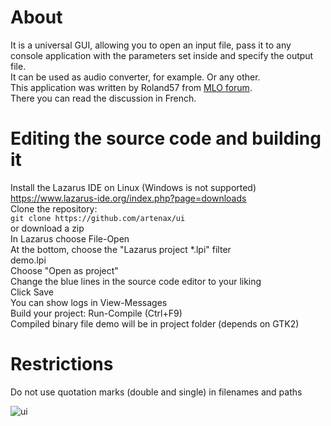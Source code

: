 # About  
It is a universal GUI, allowing you to open an input file, pass it to any console application with the parameters set inside and specify the output file.  
It can be used as audio converter, for example. Or any other.  
This application was written by Roland57 from [MLO forum](https://www.mageialinux-online.org/forum/topic-30422+universal-gui-input-output.php).  
There you can read the discussion in French.  

# Editing the source code and building it  
Install the Lazarus IDE on Linux (Windows is not supported)  
https://www.lazarus-ide.org/index.php?page=downloads  
Clone the repository:  
`git clone https://github.com/artenax/ui`  
or download a zip  
In Lazarus choose File-Open  
At the bottom, choose the "Lazarus project *.lpi" filter  
demo.lpi  
Choose "Open as project"  
Change the blue lines in the source code editor to your liking  
Click Save  
You can show logs in View-Messages  
Build your project: Run-Compile (Ctrl+F9)  
Compiled binary file demo will be in project folder (depends on GTK2)  

# Restrictions  
Do not use quotation marks (double and single) in filenames and paths  

![ui](https://user-images.githubusercontent.com/107228652/218859651-2688038b-47e0-48f6-ade2-5d81ec91d092.png)
